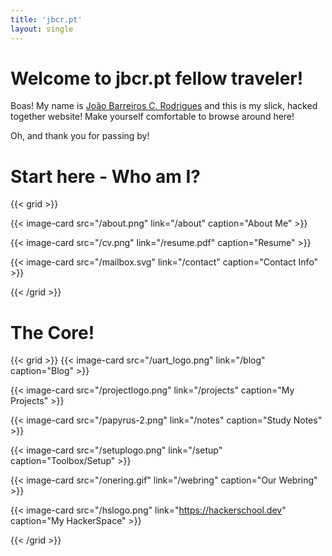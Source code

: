 ```yaml
---
title: 'jbcr.pt'
layout: single
---
```


# Welcome to jbcr.pt fellow traveler!

Boas! My name is [João Barreiros C. Rodrigues](about) and this is my slick, hacked together website! Make yourself comfortable to browse around here!

Oh, and thank you for passing by!

# Start here - Who am I?

{{< grid >}}

{{< image-card src="/about.png" link="/about" caption="About Me" >}}

{{< image-card src="/cv.png" link="/resume.pdf" caption="Resume" >}}

   
{{< image-card src="/mailbox.svg" link="/contact" caption="Contact Info" >}}


{{< /grid >}}

# The Core!

{{< grid >}}
{{< image-card src="/uart_logo.png" link="/blog" caption="Blog" >}}

{{< image-card src="/projectlogo.png" link="/projects" caption="My Projects" >}}

{{< image-card src="/papyrus-2.png" link="/notes" caption="Study Notes" >}}

{{< image-card src="/setuplogo.png" link="/setup" caption="Toolbox/Setup" >}}

{{< image-card src="/onering.gif" link="/webring" caption="Our Webring" >}}

{{< image-card src="/hslogo.png" link="https://hackerschool.dev" caption="My HackerSpace" >}}


{{< /grid >}}

